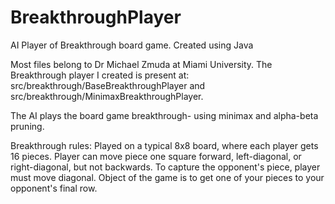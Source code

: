# BreakthroughPlayer
AI Player of Breakthrough board game. Created using Java

Most files belong to Dr Michael Zmuda at Miami University.
The Breakthrough player I created is present at:
src/breakthrough/BaseBreakthroughPlayer and
src/breakthrough/MinimaxBreakthroughPlayer.

The AI plays the board game breakthrough- using minimax and alpha-beta pruning.

Breakthrough rules:
Played on a typical 8x8 board, where each player gets 16 pieces.
Player can move piece one square forward, left-diagonal, or right-diagonal, but not backwards.
To capture the opponent's piece, player must move diagonal.
Object of the game is to get one of your pieces to your opponent's final row.
